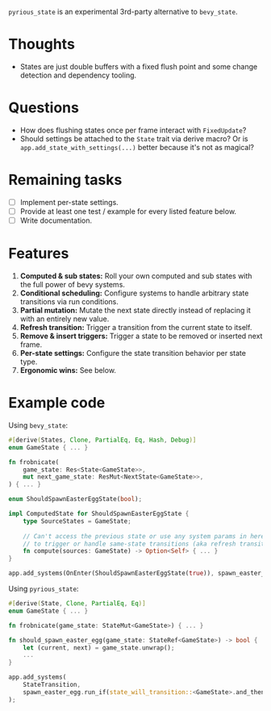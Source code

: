 `pyrious_state` is an experimental 3rd-party alternative to `bevy_state`.

# Thoughts

- States are just double buffers with a fixed flush point and some change detection and dependency tooling.

# Questions

- How does flushing states once per frame interact with `FixedUpdate`?
- Should settings be attached to the `State` trait via derive macro? Or is `app.add_state_with_settings(...)` better because it's not as magical?

# Remaining tasks

- [ ] Implement per-state settings.
- [ ] Provide at least one test / example for every listed feature below.
- [ ] Write documentation.

# Features

1. **Computed & sub states:** Roll your own computed and sub states with the full power of bevy systems.
2. **Conditional scheduling:** Configure systems to handle arbitrary state transitions via run conditions.
3. **Partial mutation:** Mutate the next state directly instead of replacing it with an entirely new value.
4. **Refresh transition:** Trigger a transition from the current state to itself.
5. **Remove & insert triggers:** Trigger a state to be removed or inserted next frame.
6. **Per-state settings:** Configure the state transition behavior per state type.
7. **Ergonomic wins:** See below.

# Example code

Using `bevy_state`:

```rust
#[derive(States, Clone, PartialEq, Eq, Hash, Debug)]
enum GameState { ... }

fn frobnicate(
    game_state: Res<State<GameState>>,
    mut next_game_state: ResMut<NextState<GameState>>,
) { ... }

enum ShouldSpawnEasterEggState(bool);

impl ComputedState for ShouldSpawnEasterEggState {
    type SourceStates = GameState;
    
    // Can't access the previous state or use any system params in here, and there's no way
    // to trigger or handle same-state transitions (aka refresh transitions) on GameState.
    fn compute(sources: GameState) -> Option<Self> { ... }
}

app.add_systems(OnEnter(ShouldSpawnEasterEggState(true)), spawn_easter_egg);
```

Using `pyrious_state`:

```rust
#[derive(State, Clone, PartialEq, Eq)]
enum GameState { ... }

fn frobnicate(game_state: StateMut<GameState>) { ... }

fn should_spawn_easter_egg(game_state: StateRef<GameState>) -> bool {
    let (current, next) = game_state.unwrap();
    ...
}

app.add_systems(
    StateTransition,
    spawn_easter_egg.run_if(state_will_transition::<GameState>.and_then(should_spawn_easter_egg)),
);
```
